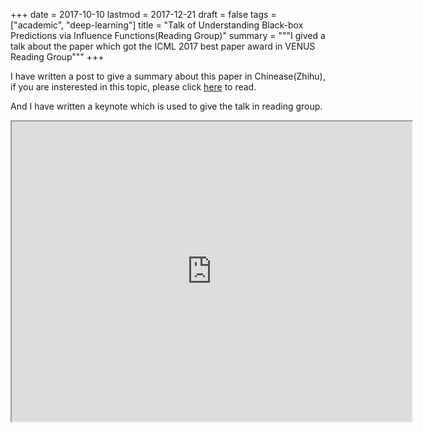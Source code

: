 +++
date = 2017-10-10
lastmod = 2017-12-21
draft = false
tags = ["academic", "deep-learning"]
title = "Talk of Understanding Black-box Predictions via Influence Functions(Reading Group)"
summary = """I gived a talk about the paper which got the ICML 2017 best paper award in VENUS Reading Group"""
+++

I have written a post to give a summary about this paper in Chinease(Zhihu), if you are insterested in this topic, please click [here](https://zhuanlan.zhihu.com/p/28470292) to read.

And I have written a keynote which is used to give the talk in reading group.

<!-- <object data="https://syzhang.me/underblackbox.pdf" type="application/pdf" width="700px" height="700px">
    <embed src="https://syzhang.me/underblackbox.pdf">
        This browser does not support PDFs. Please download the PDF to view it: <a href="https://syzhang.me/underblackbox.pdf">Download PDF</a>.</p>
    </embed>
</object> -->

<!-- <embed src="https://syzhang.me/underblackbox.pdf" width="500" height="375" type='application/pdf'> -->
<!-- <iframe src="https://drive.google.com/file/d/1xyLg2Zwv5ON48nC6K4oNrgr1VbI67-p-/view?usp=sharing" style="width:718px; height:700px;" frameborder="0"></iframe> -->
<iframe src="https://drive.google.com/file/d/1xyLg2Zwv5ON48nC6K4oNrgr1VbI67-p-/preview" width="640" height="480"></iframe>